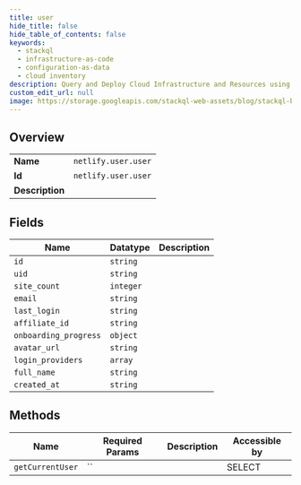 ```yaml
---
title: user
hide_title: false
hide_table_of_contents: false
keywords:
  - stackql
  - infrastructure-as-code
  - configuration-as-data
  - cloud inventory
description: Query and Deploy Cloud Infrastructure and Resources using SQL
custom_edit_url: null
image: https://storage.googleapis.com/stackql-web-assets/blog/stackql-blog-post-featured-image.png
---
```

  
    

## Overview
<table><tbody>
<tr><td><b>Name</b></td><td><code>netlify.user.user</code></td></tr>
<tr><td><b>Id</b></td><td><code>netlify.user.user</code></td></tr>
<tr><td><b>Description</b></td><td></td></tr>
</tbody></table>

## Fields
| Name | Datatype | Description |
| ---- | -------- | ----------- |
| `id` | `string` |  |
| `uid` | `string` |  |
| `site_count` | `integer` |  |
| `email` | `string` |  |
| `last_login` | `string` |  |
| `affiliate_id` | `string` |  |
| `onboarding_progress` | `object` |  |
| `avatar_url` | `string` |  |
| `login_providers` | `array` |  |
| `full_name` | `string` |  |
| `created_at` | `string` |  |
## Methods
| Name | Required Params | Description | Accessible by |
| ---- | --------------- | ----------- | ------------- |
| `getCurrentUser` | `` |  | SELECT |
